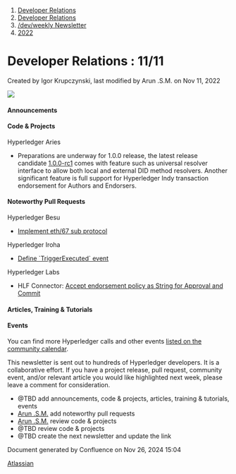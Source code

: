 1. [Developer Relations](index.html)
2. [Developer Relations](Developer-Relations_17170434.html)
3. [/dev/weekly Newsletter](17170445.html)
4. [2022](2022_17170473.html)

# Developer Relations : 11/11

Created by Igor Krupczynski, last modified by Arun .S.M. on Nov 11, 2022

![](attachments/17170434/17171308.png?height=169)

#### Announcements

#### Code &amp; Projects

Hyperledger Aries

- Preparations are underway for 1.0.0 release, the latest release candidate [1.0.0-rc1](https://github.com/hyperledger/aries-cloudagent-python/releases/tag/1.0.0-rc1) comes with feature such as universal resolver interface to allow both local and external DID method resolvers. Another significant feature is full support for Hyperledger Indy transaction endorsement for Authors and Endorsers.

#### Noteworthy Pull Requests

Hyperledger Besu

- [Implement eth/67 sub protocol](https://github.com/hyperledger/besu/pull/4646)

Hyperledger Iroha

- [Define \`TriggerExecuted\` event](https://github.com/hyperledger/iroha/pull/2939)

Hyperledger Labs

- HLF Connector: [Accept endorsement policy as String for Approval and Commit](https://github.com/hyperledger-labs/hlf-connector/pull/67)

#### Articles, Training &amp; Tutorials

#### Events

You can find more Hyperledger calls and other events [listed on the community calendar](https://lf-hyperledger.atlassian.net/wiki/display/HYP/Calendar+of+Public+Meetings).

This newsletter is sent out to hundreds of Hyperledger developers. It is a collaborative effort. If you have a project release, pull request, community event, and/or relevant article you would like highlighted next week, please leave a comment for consideration.

- @TBD add announcements, code &amp; projects, articles, training &amp; tutorials, events
- [Arun .S.M.](https://lf-hyperledger.atlassian.net/wiki/people/621a0e5097d313006ba7386a?ref=confluence) add noteworthy pull requests
- [Arun .S.M.](https://lf-hyperledger.atlassian.net/wiki/people/621a0e5097d313006ba7386a?ref=confluence) review code &amp; projects
- @TBD review code &amp; projects
- @TBD create the next newsletter and update the link

Document generated by Confluence on Nov 26, 2024 15:04

[Atlassian](http://www.atlassian.com/)
